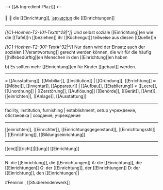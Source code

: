 --> [[⛪ Ingredient-Plazt]] <--

🏢 🔴 die [[Einrichtung]], [ˈaɪ̯nˌʁɪçtʊŋ](https://youglish.com/pronounce/Einrichtung/german)
die [[Einrichtungen]]

---
*[[C1-Hoehen-T2-101-Text#^28|^]]* Und selbst soziale [[Einrichtung]]en wie die [[Tafel]]n [[beziehen]] ihr [[Küchengut]] teilweise aus diesen [[Quelle]]n

*[[C1-Hoehen-T2-301-Text#^32|^]]* Nur dann wird der Einsatz auch der sozialen [[Verantwortung]] gerecht werden können, die wir für die häufig [[hilfebedürftig]]en Menschen in den [[Einrichtung]]en haben

b) Es sollten mehr [[Einrichtung]]en für Kinder [[gebaut]] werden.  

---
= [[Ausstattung]], [[Mobiliar]], [[Institution]] | [[Gründung]], [[Errichtung]]
≈ [[Möbel]], [[Inventar]], [[Apparatur]] | [[Aufbau]], [[Etablierung]]
≠ [[Leere]], [[Unordnung]] | [[Zerstörung]], [[Auflösung]]
 [[Behörde]], [[Gerät]], [[Amt]], [[einrichten]], [[Anlage]], [[Ausstattung]]

---
facility, institution, furnishing | establishment, setup
учреждение, обстановка | создание, учреждение

---
[[einrichten]], [[Einrichter]], [[Einrichtungsgegenstand]], [[Einrichtungsstil]] | [[Einrichtung]], [[Bildungseinrichtung]]

---
[[ein]]|[[richt]]|[[ung]]
[[Einrichtung]]


---
N: die [[Einrichtung]], die [[Einrichtungen]]
A: die [[Einrichtung]], die [[Einrichtungen]]
G: der [[Einrichtung]], der [[Einrichtungen]]
D: der [[Einrichtung]], den [[Einrichtungen]]

#Feminin , [[Studierendenwerk]]